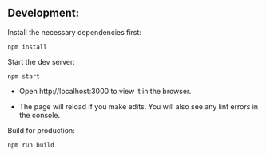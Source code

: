 
## Development:
Install the necessary dependencies first: 

`npm install`

Start the dev server:

`npm start`

* Open http://localhost:3000 to view it in the browser.

* The page will reload if you make edits. You will also see any lint errors in the console.


Build for production:

`npm run build`
